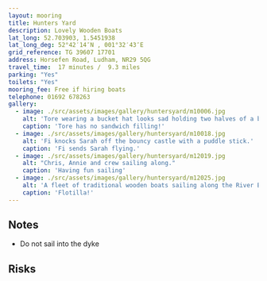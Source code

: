 ```yaml
---
layout: mooring
title: Hunters Yard
description: Lovely Wooden Boats
lat_long: 52.703903, 1.5451938
lat_long_deg: 52°42′14″N , 001°32′43″E
grid_reference: TG 39607 17701
address: Horsefen Road, Ludham, NR29 5QG 
travel_time:  17 minutes /  9.3 miles
parking: "Yes"
toilets: "Yes"
mooring_fee: Free if hiring boats
telephone: 01692 678263
gallery:
  - image: ./src/assets/images/gallery/huntersyard/m10006.jpg
    alt: 'Tore wearing a bucket hat looks sad holding two halves of a bread roll.'
    caption: 'Tore has no sandwich filling!'
  - image: ./src/assets/images/gallery/huntersyard/m10018.jpg
    alt: 'Fi knocks Sarah off the bouncy castle with a puddle stick.'
    caption: 'Fi sends Sarah flying.'
  - image: ./src/assets/images/gallery/huntersyard/m12019.jpg
    alt: "Chris, Annie and crew sailing along."
    caption: 'Having fun sailing'
  - image: ./src/assets/images/gallery/huntersyard/m12025.jpg
    alt: 'A fleet of traditional wooden boats sailing along the River Bure.'
    caption: 'Flotilla!'
---
```


## Notes

- Do not sail into the dyke

## Risks